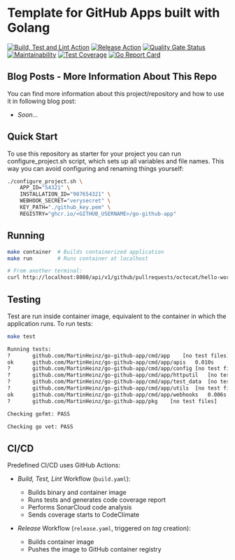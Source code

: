 # Template for GitHub Apps built with Golang

[![Build, Test and Lint Action](https://github.com/MartinHeinz/go-github-app/workflows/Build,%20Test,%20Lint/badge.svg)](https://github.com/MartinHeinz/go-github-app/workflows/Build,%20Test,%20Lint/badge.svg)
[![Release Action](https://github.com/MartinHeinz/go-github-app/workflows/Release/badge.svg)](https://github.com/https://github.com/MartinHeinz/go-github-app/workflows/Release/badge.svg)
[![Quality Gate Status](https://sonarcloud.io/api/project_badges/measure?project=MartinHeinz_go-github-app&metric=alert_status)](https://sonarcloud.io/summary/new_code?id=MartinHeinz_go-github-app)
[![Maintainability](https://api.codeclimate.com/v1/badges/05a671e6cc9b25ddd1e5/maintainability)](https://codeclimate.com/github/MartinHeinz/go-github-app/maintainability)
[![Test Coverage](https://api.codeclimate.com/v1/badges/05a671e6cc9b25ddd1e5/test_coverage)](https://codeclimate.com/github/MartinHeinz/go-github-app/test_coverage)
[![Go Report Card](https://goreportcard.com/badge/github.com/MartinHeinz/go-github-app)](https://goreportcard.com/report/github.com/MartinHeinz/go-github-app)

## Blog Posts - More Information About This Repo

You can find more information about this project/repository and how to use it in following blog post:

- _Soon..._

## Quick Start

To use this repository as starter for your project you can run configure_project.sh script, which sets up all variables and file names. This way you can avoid configuring and renaming things yourself:

```bash
./configure_project.sh \
    APP_ID="54321" \
    INSTALLATION_ID="987654321" \
    WEBHOOK_SECRET="verysecret" \
    KEY_PATH="./github_key.pem" \
    REGISTRY="ghcr.io/<GITHUB_USERNAME>/go-github-app"
```

## Running

```bash
make container  # Builds containerized application
make run        # Runs container at localhost

# From another terminal:
curl http://localhost:8080/api/v1/github/pullrequests/octocat/hello-world
```

## Testing

Test are run inside container image, equivalent to the container in which the application runs. To run tests:

```bash
make test

Running tests:
?   	github.com/MartinHeinz/go-github-app/cmd/app	[no test files]
ok  	github.com/MartinHeinz/go-github-app/cmd/app/apis	0.010s
?   	github.com/MartinHeinz/go-github-app/cmd/app/config	[no test files]
?   	github.com/MartinHeinz/go-github-app/cmd/app/httputil	[no test files]
?   	github.com/MartinHeinz/go-github-app/cmd/app/test_data	[no test files]
?   	github.com/MartinHeinz/go-github-app/cmd/app/utils	[no test files]
ok  	github.com/MartinHeinz/go-github-app/cmd/app/webhooks	0.006s
?   	github.com/MartinHeinz/go-github-app/pkg	[no test files]

Checking gofmt: PASS

Checking go vet: PASS
```

## CI/CD

Predefined CI/CD uses GitHub Actions:

- _Build, Test, Lint_ Workflow (`build.yaml`):
    - Builds binary and container image
    - Runs tests and generates code coverage report
    - Performs SonarCloud code analysis
    - Sends coverage starts to CodeClimate

- _Release_ Workflow (`release.yaml`, triggered on _tag_ creation):
    - Builds container image
    - Pushes the image to GitHub container registry